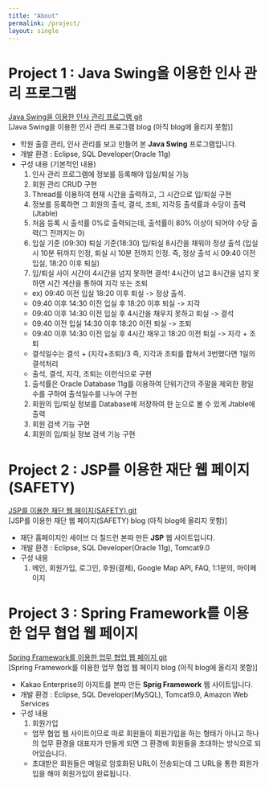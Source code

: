 ```yaml
---
title: "About"
permalink: /project/
layout: single
---
```


# Project 1 : Java Swing을 이용한 인사 관리 프로그램
[Java Swing을 이용한 인사 관리 프로그램 git](https://github.com/Shinhan1/java_Personal_manager)  
[Java Swing을 이용한 인사 관리 프로그램 blog (아직 blog에 올리지 못함)]  
- 학원 출결 관리, 인사 관리를 보고 만들어 본 **Java Swing** 프로그램입니다.  
- 개발 환경 : Eclipse, SQL Developer(Oracle 11g)  
- 구성 내용 (기본적인 내용)  
  1. 인사 관리 프로그램에 정보를 등록해야 입실/퇴실 가능  
  1. 회원 관리 CRUD 구현
  1. Thread를 이용하여 현재 시간을 출력하고, 그 시간으로 입/퇴실 구현  
  1. 정보를 등록하면 그 회원의 출석, 결석, 조퇴, 지각등 출석률과 수당이 출력 (Jtable)  
  1. 처음 등록 시 출석률 0%로 출력되는데, 출석률이 80% 이상이 되어야 수당 출력(그 전까지는 0)  
  1. 입실 기준 (09:30) 퇴실 기준(18:30) 입/퇴실 8시간을 채워야 정상 출석 (입실 시 10분 뒤까지 인정, 퇴실 시 10분 전까지 인정. 즉, 정상 출석 시 09:40 이전 입실, 18:20 이후 퇴실)  
  1. 입/퇴실 사이 시간이 4시간을 넘지 못하면 결석! 4시간이 넘고 8시간을 넘지 못하면 시간 계산을 통하여 지각 또는 조퇴  
    - ex) 09:40 이전 입실 18:20 이후 퇴실 -> 정상 출석.  
    - 09:40 이후 14:30 이전 입실 후 18:20 이후 퇴실 -> 지각  
    - 09:40 이후 14:30 이전 입실 후 4시간을 채우지 못하고 퇴실 -> 결석  
    - 09:40 이전 입실 14:30 이후 18:20 이전 퇴실 -> 조퇴  
    - 09:40 이후 14:30 이전 입실 후 4시간 채우고 18:20 이전 퇴실 -> 지각 + 조퇴  
    - 결석일수는 결석 + (지각+조퇴)/3 즉, 지각과 조퇴를 합쳐서 3번했다면 1일의 결석처리  
    - 출석, 결석, 지각, 조퇴는 이런식으로 구현  
  1. 출석률은 Oracle Database 11g를 이용하여 단위기간의 주말을 제외한 평일 수를 구하여 출석일수를 나누어 구현  
  1. 회원의 입/퇴실 정보를 Database에 저장하여 한 눈으로 볼 수 있게 Jtable에 출력  
  1. 회원 검색 기능 구현  
  1. 회원의 입/퇴실 정보 검색 기능 구현  
  
  
# Project 2 : JSP를 이용한 재단 웹 페이지 (SAFETY)
[JSP를 이용한 재단 웹 페이지(SAFETY) git](https://github.com/Shinhan1/Team_Project)  
[JSP를 이용한 재단 웹 페이지(SAFETY) blog (아직 blog에 올리지 못함)]  
- 재단 홈페이지인 세이브 더 칠드런 본따 만든 **JSP** 웹 사이트입니다.  
- 개발 환경 : Eclipse, SQL Developer(Oracle 11g), Tomcat9.0  
- 구성 내용
  1. 메인, 회원가입, 로그인, 후원(결제), Google Map API, FAQ, 1:1문의, 마이페이지  

# Project 3 : Spring Framework를 이용한 업무 협업 웹 페이지
[Spring Framework를 이용한 업무 협업 웹 페이지 git](https://github.com/Shinhan1/Assemble_Team)  
[Spring Framework를 이용한 업무 협업 웹 페이지 blog (아직 blog에 올리지 못함)]  
- Kakao Enterprise의 아지트를 본따 만든 **Sprig Framework** 웹 사이트입니다.  
- 개발 환경 : Eclipse, SQL Developer(MySQL), Tomcat9.0, Amazon Web Services  
- 구성 내용
  1. 회원가입  
    - 업무 협업 웹 사이트이므로 따로 회원들이 회원가입을 하는 형태가 아니고 하나의 업무 환경을 대표자가 만들게 되면 그 환경에 회원들을 초대하는 방식으로 되어있습니다.  
    - 초대받은 회원들은 메일로 암호화된 URL이 전송되는데 그 URL을 통한 회원가입을 해야 회원가입이 완료됩니다.  






